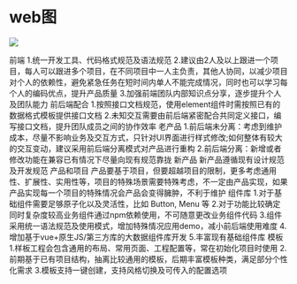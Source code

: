 # web图
<!--more-->
![](http://ww2.sinaimg.cn/large/006HJ39wgy1ffdx6hf3kqj315g27i1kx.jpg)

前端
    1.统一开发工具、代码格式规范及语法规范
    2.建议由2人及以上跟进一个项目，每人可以跟进多个项目，在不同项目中一人主负责，其他人协同，以减少项目对个人的依赖性，避免紧急任务在短时间内单人不能完成情况，同时也可以学习每个人的编码优点，提升产品质量
    3.加强前端团队内部知识点分享，逐步提升个人及团队能力
前后端配合
    1.按照接口文档规范，使用element组件时需按照已有的数据格式模板提供接口文档
    2.未知交互需要由前后端紧密配合共同定义接口，编写接口文档，提升团队成员之间的协作效率
老产品
    1.前后端未分离：考虑到维护成本，尽量不影响业务及交互方式，只针对UI界面进行样式修改;如何整体有较大的交互变动，建议采用前后端分离模式对产品进行重构
    2.前后端分离：新增或者修改功能在兼容已有情况下尽量向现有规范靠拢
新产品
    新产品遵循现有设计规范及开发规范
产品和项目
    产品要基于项目，但要超越项目的限制，更多考虑通用性、扩展性、实用性等，项目的特殊场景需要特殊考虑，不一定由产品实现，如果产品实现每一个项目的特殊情况会产品会变得臃肿，不利于维护
组件库
    1.对于基础组件需要足够原子化以及灵活性，比如 Button, Menu 等
    2.对于功能比较确定同时复杂度较高业务组件通过npm依赖使用，不可随意更改业务组件代码
    3.组件采用统一语法规范及使用模式，增加特殊情况应用demo，减小前后端使用难度
    4.增加基于vue+原生JS/第三方库的大数据组件库开发
    5.丰富现有基础组件库
模板
    1.样板工程会包含通用的布局、常用页面、工程配置等，常在初始化项目时使用
    2.前期基于已有项目结构，抽离比较通用的模板，后期丰富模板种类，满足部分个性化需求
    3.模板支持一键创建，支持风格切换及可传入的配置选项